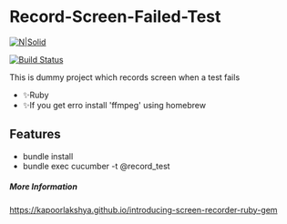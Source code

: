 # Record-Screen-Failed-Test

[![N|Solid](https://cldup.com/dTxpPi9lDf.thumb.png)](https://nodesource.com/products/nsolid)

[![Build Status](https://travis-ci.org/joemccann/dillinger.svg?branch=master)](https://travis-ci.org/joemccann/dillinger)

This is dummy project which records screen when a test fails

- ✨Ruby
- ✨If you get erro install 'ffmpeg' using homebrew

## Features

- bundle install
- bundle exec cucumber -t @record_test

##### More Information
https://kapoorlakshya.github.io/introducing-screen-recorder-ruby-gem

